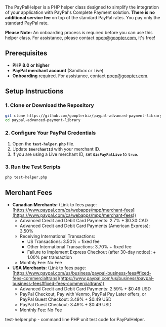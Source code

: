 The PayPalHelper is a PHP helper class designed to simplify the integration of your application with PayPal's Complete Payment solution.  **There is no additional service fee** on top of the standard PayPal rates. You pay only the standard PayPal rate. 

**Please Note:**  An onboarding process is required before you can use this helper class.  For assistance, please contact ppcp@goopter.com, it's free!

## Prerequisites
- **PHP 8.0 or higher**
- **PayPal merchant account** (Sandbox or Live)
- **Onboarding** required. For assistance, contact [ppcp@goopter.com](mailto:ppcp@goopter.com).

## Setup Instructions

### 1. Clone or Download the Repository
```bash
git clone https://github.com/goopterbiz/paypal-advanced-payment-library.git
cd paypal-advanced-payment-library
```

### 2. Configure Your PayPal Credentials
1. Open the **`test-helper.php`** file.
2. Update **`$merchantId`** with your merchant ID.
3. If you are using a Live merchant ID, set **`$isPayPalLive`** to **`true`**.

### 3. Run the Test Scripts
```bash
php test-helper.php
```

## Merchant Fees ##
* **Canadian Merchants:** (Link to fees page: [https://www.paypal.com/ca/webapps/mpp/merchant-fees](https://www.paypal.com/ca/webapps/mpp/merchant-fees))
    * Advanced Credit and Debit Card Payments: 2.7% + $0.30 CAD
    * Advanced Credit and Debit Card Payments (American Express): 3.50%
    * Receiving International Transactions:
        * US Transactions: 3.50% + fixed fee
        * Other International Transactions: 3.70% + fixed fee
        * Failure to Implement Express Checkout (after 30-day notice): + 1.00% per transaction
    * Monthly Fee: No Fee
* **USA Merchants:** (Link to fees page: [https://www.paypal.com/us/business/paypal-business-fees#fixed-fees-commercialtrans](https://www.paypal.com/us/business/paypal-business-fees#fixed-fees-commercialtrans))
    * Advanced Credit and Debit Card Payments: 2.59% + $0.49 USD
    * PayPal Checkout, Pay with Venmo, PayPal Pay Later offers, or PayPal Guest Checkout:  3.49% + $0.49 USD
    * PayPal Guest Checkout: 3.49% + $0.49 USD
    * Monthly Fee: No Fee

test-helper.php - command line PHP unit test code for PayPalHelper.

